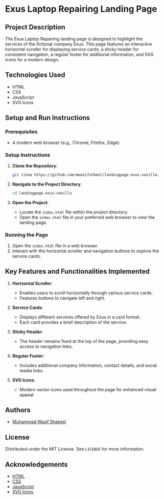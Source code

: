 # Exus Laptop Repairing Landing Page

## Project Description

The Exus Laptop Repairing landing page is designed to highlight the services of the fictional company Exus. This page features an interactive horizontal scroller for displaying service cards, a sticky header for consistent navigation, a regular footer for additional information, and SVG icons for a modern design.

## Technologies Used

- HTML
- CSS
- JavaScript
- SVG Icons

## Setup and Run Instructions

### Prerequisites

- A modern web browser (e.g., Chrome, Firefox, Edge).

### Setup Instructions

1. **Clone the Repository**:
    ```bash
    git clone https://github.com/mwasifshkeel/landingpage-exus-vanilla.git
    ```

2. **Navigate to the Project Directory**:
    ```bash
    cd landingpage-exus-vanilla
    ```

3. **Open the Project**:
    - Locate the `index.html` file within the project directory.
    - Open the `index.html` file in your preferred web browser to view the landing page.

### Running the Page

1. Open the `index.html` file in a web browser.
2. Interact with the horizontal scroller and navigation buttons to explore the service cards.

## Key Features and Functionalities Implemented

1. **Horizontal Scroller**:
    - Enables users to scroll horizontally through various service cards.
    - Features buttons to navigate left and right.


2. **Service Cards**:
    - Displays different services offered by Exus in a card format.
    - Each card provides a brief description of the service.


3. **Sticky Header**:
    - The header remains fixed at the top of the page, providing easy access to navigation links.


4. **Regular Footer**:
    - Includes additional company information, contact details, and social media links.


5. **SVG Icons**:
    - Modern vector icons used throughout the page for enhanced visual appeal.


## Authors

- [Muhammad Wasif Shakeel](https://github.com/mwasifshkeel)

## License

Distributed under the MIT License. See `LICENSE` for more information.

## Acknowledgements

- [HTML](https://developer.mozilla.org/en-US/docs/Web/HTML)
- [CSS](https://developer.mozilla.org/en-US/docs/Web/CSS)
- [JavaScript](https://developer.mozilla.org/en-US/docs/Web/JavaScript)
- [SVG Icons](https://www.svgrepo.com/)
